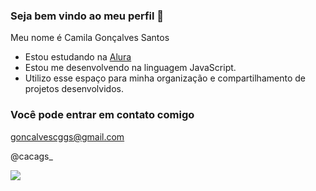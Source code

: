 ### Seja bem vindo ao meu perfil 🤎


Meu nome é Camila Gonçalves Santos
- Estou estudando na [Alura](https://www.alura.com.br)
- Estou me desenvolvendo na linguagem JavaScript.
- Utilizo esse espaço para minha organização e compartilhamento de projetos desenvolvidos.

### Você pode entrar em contato comigo

goncalvescggs@gmail.com

@cacags_

![](https://tenor.com/pt-BR/view/qurial-bleeeh-cat-meme-qvrial-gif-27229139)
